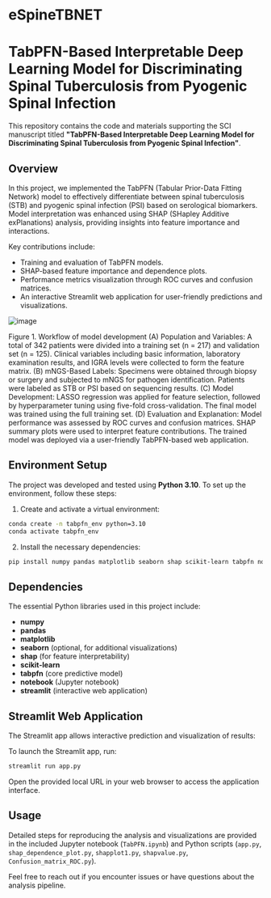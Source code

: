 # eSpineTBNET
# TabPFN-Based Interpretable Deep Learning Model for Discriminating Spinal Tuberculosis from Pyogenic Spinal Infection

This repository contains the code and materials supporting the SCI manuscript titled **"TabPFN-Based Interpretable Deep Learning Model for Discriminating Spinal Tuberculosis from Pyogenic Spinal Infection"**.

## Overview

In this project, we implemented the TabPFN (Tabular Prior-Data Fitting Network) model to effectively differentiate between spinal tuberculosis (STB) and pyogenic spinal infection (PSI) based on serological biomarkers. Model interpretation was enhanced using SHAP (SHapley Additive exPlanations) analysis, providing insights into feature importance and interactions.

Key contributions include:
- Training and evaluation of TabPFN models.
- SHAP-based feature importance and dependence plots.
- Performance metrics visualization through ROC curves and confusion matrices.
- An interactive Streamlit web application for user-friendly predictions and visualizations.

![image](https://github.com/user-attachments/assets/90250a0b-cddf-4aa6-ab4f-2e334f8b42da)

  
Figure 1. Workflow of model development
(A) Population and Variables: A total of 342 patients were divided into a training set (n = 217) and validation set (n = 125). Clinical variables including basic information, laboratory examination results, and IGRA levels were collected to form the feature matrix. (B) mNGS-Based Labels: Specimens were obtained through biopsy or surgery and subjected to mNGS for pathogen identification. Patients were labeled as STB or PSI based on sequencing results. (C) Model Development: LASSO regression was applied for feature selection, followed by hyperparameter tuning using five-fold cross-validation. The final model was trained using the full training set. (D) Evaluation and Explanation: Model performance was assessed by ROC curves and confusion matrices. SHAP summary plots were used to interpret feature contributions. The trained model was deployed via a user-friendly TabPFN-based web application.

## Environment Setup

The project was developed and tested using **Python 3.10**. To set up the environment, follow these steps:

1. Create and activate a virtual environment:
```bash
conda create -n tabpfn_env python=3.10
conda activate tabpfn_env
```

2. Install the necessary dependencies:
```bash
pip install numpy pandas matplotlib seaborn shap scikit-learn tabpfn notebook streamlit xgboost lightgbm
```

## Dependencies

The essential Python libraries used in this project include:
- **numpy**
- **pandas**
- **matplotlib**
- **seaborn** (optional, for additional visualizations)
- **shap** (for feature interpretability)
- **scikit-learn**
- **tabpfn** (core predictive model)
- **notebook** (Jupyter notebook)
- **streamlit** (interactive web application)

## Streamlit Web Application

The Streamlit app allows interactive prediction and visualization of results:

To launch the Streamlit app, run:
```bash
streamlit run app.py
```

Open the provided local URL in your web browser to access the application interface.

## Usage

Detailed steps for reproducing the analysis and visualizations are provided in the included Jupyter notebook (`TabPFN.ipynb`) and Python scripts (`app.py`, `shap_dependence_plot.py`, `shapplot1.py`, `shapvalue.py`, `Confusion_matrix_ROC.py`).

Feel free to reach out if you encounter issues or have questions about the analysis pipeline.

